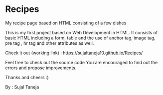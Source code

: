 # Recipes
My recipe page based on HTML consisting of a few dishes

This is my first project based on Web Development in HTML.
It consists of basic HTML including a form, table and the use of anchor tag, image tag, pre tag , hr tag and other attributes as well. 

Check it out (working link) :
https://sujaltaneja10.github.io/Recipes/


Feel free to check out the source code
You are encouraged to find out the errors and propose improvements.

Thanks and cheers :)

By : Sujal Taneja